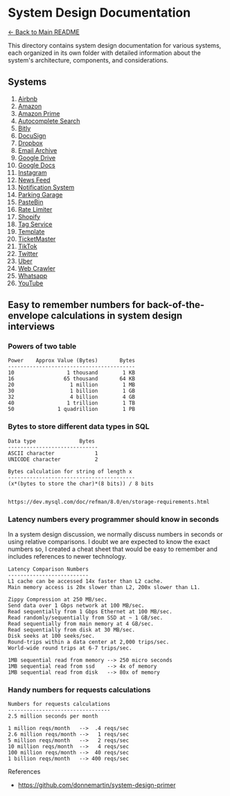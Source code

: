 # System Design Documentation

[← Back to Main README](../README.md)

This directory contains system design documentation for various systems, each organized in its own folder with detailed information about the system's architecture, components, and considerations.

## Systems

1. [Airbnb](airbnb/airbnb.md)
2. [Amazon](amazon/amazon.md)
3. [Amazon Prime](amazon-prime/amazon-prime.md)
4. [Autocomplete Search](autocomplete-search/autocomplete-search.md)
5. [Bitly](bitly/bitly.md)
6. [DocuSign](docusign/docusign.md)
7. [Dropbox](dropbox/dropbox.md)
8. [Email Archive](email-archive/email-archive.md)
9. [Google Drive](google-drive/google-drive.md)
10. [Google Docs](google-docs/google-docs.md)
11. [Instagram](instagram/instagram.md)
12. [News Feed](news-feed/news-feed.md)
13. [Notification System](notification-system/notification-system.md)
14. [Parking Garage](parking-garage/parking-garage.md)
15. [PasteBin](pastebin/pastebin.md)
16. [Rate Limiter](rate-limiter/rate-limiter.md)
17. [Shopify](shopify/shopify.md)
18. [Tag Service](tag-service/tag-service.md)
19. [Template](template/template.md)
20. [TicketMaster](ticketmaster/ticketmaster.md)
21. [TikTok](tiktok/tiktok.md)
22. [Twitter](twitter/twitter.md)
23. [Uber](uber/uber.md)
24. [Web Crawler](webcrawler/webcrawler.md)
25. [Whatsapp](whatsapp/whatsapp.md)
26. [YouTube](youtube/youtube.md)

## Easy to remember numbers for back-of-the-envelope calculations in system design interviews

### Powers of two table

```text
Power    Approx Value (Bytes)       Bytes
-----------------------------------------
10                 1 thousand        1 KB
16                65 thousand       64 KB
20                  1 million        1 MB
30                  1 billion        1 GB
32                  4 billion        4 GB
40                 1 trillion        1 TB
50              1 quadrillion        1 PB
```

### Bytes to store different data types in SQL

```text
Data type              Bytes
-----------------------------
ASCII character             1
UNICODE character           2

Bytes calculation for string of length x
-----------------------------------------
(x*(bytes to store the char)*(8 bits)) / 8 bits


https://dev.mysql.com/doc/refman/8.0/en/storage-requirements.html
```

### Latency numbers every programmer should know in seconds

In a system design discussion, we normally discuss numbers in seconds or using relative comparisons.
I doubt we are expected to know the exact numbers so, I created a cheat sheet that would be easy to remember and includes references to newer technology.

```text
Latency Comparison Numbers
--------------------------
L1 cache can be accessed 14x faster than L2 cache.
Main memory access is 20x slower than L2, 200x slower than L1.

Zippy Compression at 250 MB/sec.
Send data over 1 Gbps network at 100 MB/sec.
Read sequentially from 1 Gbps Ethernet at 100 MB/sec.
Read randomly/sequentially from SSD at ~ 1 GB/sec.
Read sequentially from main memory at 4 GB/sec.
Read sequentially from disk at 30 MB/sec.
Disk seeks at 100 seeks/sec.
Round-trips within a data center at 2,000 trips/sec.
World-wide round trips at 6-7 trips/sec.

1MB sequential read from memory --> 250 micro seconds
1MB sequential read from ssd    --> 4x of memory
1MB sequential read from disk   --> 80x of memory
```

### Handy numbers for requests calculations

```text
Numbers for requests calculations
---------------------------------
2.5 million seconds per month

1 million reqs/month   -->  .4 reqs/sec
2.6 million reqs/month -->   1 reqs/sec
5 million reqs/month   -->   2 reqs/sec
10 million reqs/month  -->   4 reqs/sec
100 million reqs/month -->  40 reqs/sec
1 billion reqs/month   --> 400 reqs/sec
```

References

* https://github.com/donnemartin/system-design-primer